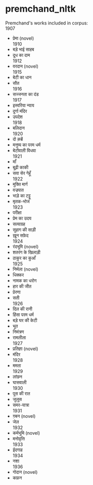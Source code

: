 # premchand_nltk

Premchand's works included in corpus:\
1907
* प्रेमा (novel)\
1910
* बड़े भाई साहब 
* दूध का दाम\
1912
* वरदान (novel)\
1915
* बेटी का धान
* सौत\
1916
* सज्जनता का दंड\
1917
* इस्वरिया न्याय
* दुर्गा मंदिर
* उपदेश\
1918
* बलिदान\
1920
* दो क़ब्रें 
* मनुष्य का परम धर्म
* बेटोंवाली विधवा\
1921
* माँ
* बूढ़ी काकी
* सवा सेर गेहूँ\
1922
* मुक्ति मार्ग
* वज्रपात
* भाड़े का टट्टू
* मृतक-भोज\
1923
* परीक्षा
* प्रेम का उदय
* सत्याग्रह
* सुहाग की साड़ी
* ख़ून सफ़ेद\
1924
* रंदभूमि (novel)
* शतरंग के खिलाड़ी
* ठाकुर का कुआँ\
1925
* निर्मला (novel)
* धिक्कर
* नामक का धरोग
* हार की जीत 
* प्रेरणा
* सती\
1926
* दिल की रानी
* हिंसा परम धर्म
* बड़े घर की केटी
* भूत
* निमंत्रण
* रामलीला\
1927
* प्रतिज्ञा (novel)
* मंदिर\
1928
* ममता\
1929
* लांछन
* घासवाली\
1930
* पूस की रात 
* जुलूस 
* समर-यात्रा\
1931
* ग़बन (novel)
* जेल\
1932
* कर्मभूमि (novel)
* मनोवृत्ति\
1933
* ईदगाह\
1934
* नशा\
1936
* गोदान (novel)
* कफ़न 
